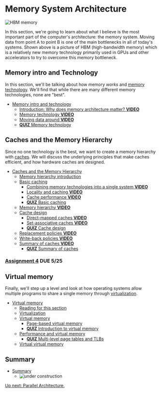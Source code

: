 # Memory System Architecture

![HBM memory](./hbm.jpg)

In this section, we're going to learn about what I believe is the most important part of the computer's architecture: the memory system.
Moving data from point A to point B is one of the main bottlenecks in all of today's systems.
Shown above is a picture of HBM (high-bandwidth memory) which is a relatively new memory technology primarily used in GPUs and other accelerators to try to overcome this memory bottleneck.

## Memory intro and Technology

In this section, we'll be talking about how memory *works* and [memory technology](./technology.md).
We'll find that while there are many different memory technologies, none are "best".

* [Memory intro and technology](./technology.md)
  * [Introduction: Why does memory architecture matter? **VIDEO**](./technology.md#introduction-why-does-memory-architecture-matter-video-)
  * [Memory technology **VIDEO**](./technology.md#memory-technology-video-)
  * [Moving data around **VIDEO**](./technology.md#moving-data-around-video-)
  * [**QUIZ** Memory technology](./technology.md#quiz-memory-technology)

## Caches and the Memory Hierarchy

Since no one technology is the best, we want to create a memory hierarchy with [caches](./caches.md).
We will discuss the underlying principles that make caches efficient, and how hardware caches are designed.

* [Caches and the Memory Hierarchy](./caches.md)
  * [Memory hierarchy introduction](./caches.md#memory-hierarchy-introduction)
  * [Basic caching](./caches.md#basic-caching)
    * [Combining memory technologies into a single system **VIDEO**](./caches.md#combining-memory-technologies-into-a-single-system-video)
    * [Locality and caching **VIDEO**](./caches.md#locality-and-caching-video)
    * [Cache performance **VIDEO**](./caches.md#cache-performance-video)
    * [**QUIZ** Basic caching](./caches.md#quiz-basic-caching)
  * [Memory hierarchy **VIDEO**](./caches.md#memory-hierarchy-video)
  * [Cache design](./caches.md#cache-design)
    * [Direct-mapped caches **VIDEO**](./caches.md#direct-mapped-caches-video)
    * [Set-associative caches **VIDEO**](./caches.md#set-associative-caches-video)
    * [**QUIZ** Cache design](./caches.md#-quiz-cache-design)
  * [Replacement policies **VIDEO**](./caches.md#replacement-policies-video)
  * [Write-back policies **VIDEO**](./caches.md#write-back-policies-video)
  * [Summary of caches **VIDEO**](./caches.md#summary-of-caches-video)
    * [**QUIZ** Summary of caches](./caches.md#-quiz-summary-of-caches)

### [Assignment 4](https://github.com/jlpteaching/dinocpu-sq20/blob/master/assignments/assignment-4.md) **DUE 5/25**

## Virtual memory

Finally, we'll step up a level and look at how operating systems allow multiple programs to share a single memory through [virtualization](./virtual.md).

* [Virtual memory](./virtual.md)
  * [Reading for this section](./virtual.md#reading-for-this-section)
  * [Virtualization](./virtual.md#virtualization)
  * [Virtual memory](./virtual.md#virtual-memory)
    * [Page-based virtual memory](./virtual.md#page-based-virtual-memory)
    * [**QUIZ** Introduction to virtual memory](./virtual.md#quiz-introduction-to-virtual-memory)
  * [Performance and virtual memory](./virtual.md#performance-and-virtual-memory)
    * [**QUIZ** Multi-level page tables and TLBs](./virtual.md#quiz-multi-level-page-tables-and-tlbs)
  * [Virtual virtual memory](./virtual.md#virtual-virtual-memory)

## Summary

* [Summary](./summary.md)
  * ![under construction](/under-construction.png)

[Up next: Parallel Architecture.](../parallel/index.md)
